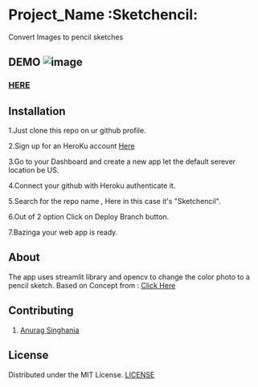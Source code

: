 # Project_Name :Sketchencil:
Convert Images to pencil sketches

## DEMO ![image](https://img.shields.io/badge/version-1.0.0-yellowgreen.svg)

###  [HERE]( https://sketchencil.herokuapp.com/)

## Installation
1.Just clone this repo on ur github profile.

2.Sign up for an HeroKu account [Here](https://www.heroku.com/)

3.Go to your Dashboard and create a new app let the default serever location be US.

4.Connect your github with Heroku authenticate it.

5.Search for the repo name , Here in this case it's "Sketchencil".

6.Out of 2 option Click on Deploy Branch button.

7.Bazinga your web app is ready.


## About
The app uses streamlit library and opencv to change the color photo to a pencil sketch.
Based on Concept from : [Click Here](https://bit.ly/2Uv8QZm)
## Contributing
1. [Anurag Singhania](https://github.com/itzanuragsinghania)


## License
Distributed under the MIT License. [LICENSE](LICENSE)
